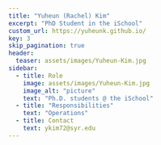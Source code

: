 ```yaml
---
title: "Yuheun (Rachel) Kim"
excerpt: "PhD Student in the iSchool"
custom_url: https://yuheunk.github.io/
key: 3
skip_pagination: true
header:
  teaser: assets/images/Yuheun-Kim.jpg
sidebar:
  - title: Role
    image: assets/images/Yuheun-Kim.jpg
    image_alt: "picture"
    text: "Ph.D. students @ the iSchool"
  - title: "Responsibilities"
    text: "Operations"
  - title: Contact
    text: ykim72@syr.edu
---
```

